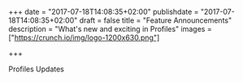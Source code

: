 +++
date = "2017-07-18T14:08:35+02:00"
publishdate = "2017-07-18T14:08:35+02:00"
draft = false
title = "Feature Announcements"
description = "What's new and exciting in Profiles"
images = ["https://crunch.io/img/logo-1200x630.png"]


+++

Profiles Updates

